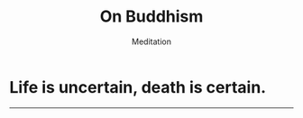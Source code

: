 ﻿---
layout: default
title: On Buddhism
subtitle: Sutta Anthology
subtitle: Meditation
nav_order: 1
description: "Check later"
permalink: /
---
# Life is uncertain, death is certain.
---
